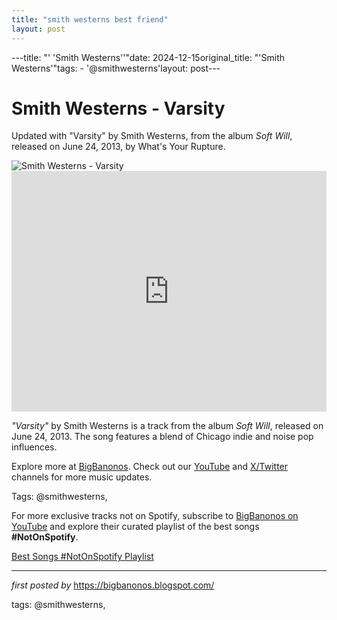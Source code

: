 ```yaml
---
title: "smith westerns best friend"
layout: post
---
```

---title: "' 'Smith Westerns''"date: 2024-12-15original_title: "'Smith Westerns'"tags:  - '@smithwesterns'layout: post---<!-- Title of the Post --><h1 >Smith Westerns - Varsity</h1> <!-- Introductory Text --><p >Updated with "Varsity" by Smith Westerns, from the album *Soft Will*, released on June 24, 2013, by What's Your Rupture.</p> <!-- Featured Image --><div > <img src="https://media.pitchfork.com/photos/5929fa5deb335119a49f020f/1:1/w_450%2Cc_limit/3f6b91c6.jpg" alt="Smith Westerns - Varsity" /></div> <!-- YouTube Video Embed --><div > <iframe width="100%" height="385" src="https://www.youtube.com/embed/ykOK2XZ80vg" title="Smith Westerns - Varsity" frameborder="0" allow="accelerometer; autoplay; clipboard-write; encrypted-media; gyroscope; picture-in-picture; web-share" referrerpolicy="strict-origin-when-cross-origin" allowfullscreen></iframe></div> <!-- Song Information --><div > <p><em>"Varsity"</em> by Smith Westerns is a track from the album *Soft Will*, released on June 24, 2013. The song features a blend of Chicago indie and noise pop influences.</p></div> <!-- Footer Links --><div > <p>Explore more at <a href="https://bigbanonos.blogspot.com/" target="_blank">BigBanonos</a>. Check out our <a href="https://www.youtube.com/@BigBanonos" target="_blank">YouTube</a> and <a href="https://x.com/bigbanonos" target="_blank">X/Twitter</a> channels for more music updates.</p></div> <!-- Tags --><p >Tags: @smithwesterns,</p><!--Subscribe and Playlist Links--><div>    <p>For more exclusive tracks not on Spotify, subscribe to <a href="https://www.youtube.com/@BigBanonos" target="_blank">BigBanonos on YouTube</a> and explore their curated playlist of the best songs <strong>#NotOnSpotify</strong>.</p>    <p><a href="https://www.youtube.com/playlist?list=PLtuNtuTatqI0kFahUCbtbfenC_ET5O_tr" target="_blank">Best Songs #NotOnSpotify Playlist<br /></a></p></div><hr /><p><em>first posted by</em> <a href="https://bigbanonos.blogspot.com/" rel="noopener" target="_new">https://bigbanonos.blogspot.com/</a></p><p>tags: @smithwesterns,</p>
